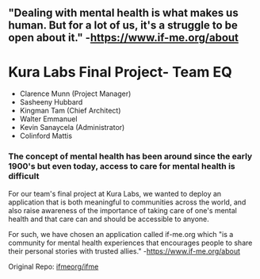 ## "Dealing with mental health is what makes us human. But for a lot of us, it's a struggle to be open about it." -https://www.if-me.org/about


# Kura Labs Final Project- Team EQ
- Clarence Munn (Project Manager) 
- Sasheeny Hubbard
- Kingman Tam (Chief Architect)
- Walter Emmanuel
- Kevin Sanaycela (Administrator)
- Colinford Mattis

### The concept of mental health has been around since the early 1900's but even today, access to care for mental health is difficult
For our team's final project at Kura Labs, we wanted to deploy an application that is both meaningful to communities across the world, and also raise awareness of the importance of taking care of one's mental health and that care can and should be accessible to anyone.

For such, we have chosen an application called if-me.org which "is a community for mental health experiences that encourages people to share their personal stories with trusted allies." -https://www.if-me.org/about

Original Repo: [ifmeorg/ifme](https://github.com/ifmeorg/ifme)
